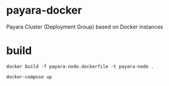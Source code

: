 # payara-docker
Payara Cluster (Deployment Group) based on Docker instances

# build
`docker build -f payara-node.dockerfile -t payara-node .`

`docker-compose up`
